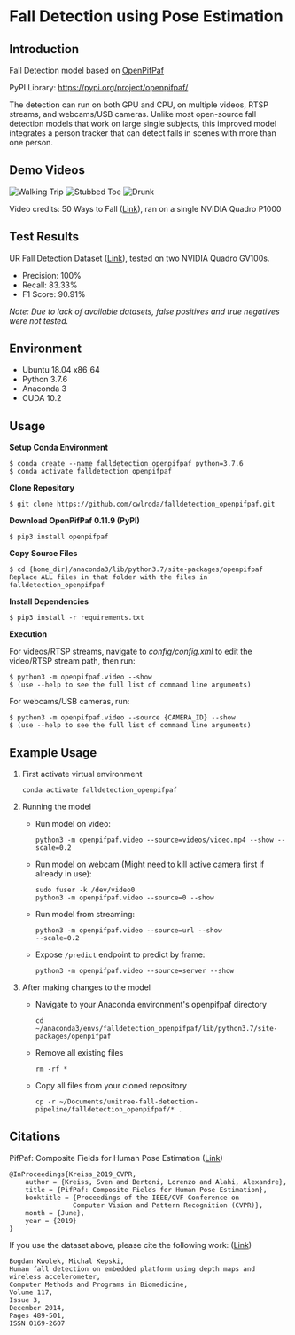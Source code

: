 # Fall Detection using Pose Estimation

## Introduction
Fall Detection model based on [OpenPifPaf](https://github.com/vita-epfl/openpifpaf)

PyPI Library: https://pypi.org/project/openpifpaf/

The detection can run on both GPU and CPU, on multiple videos, RTSP streams, and webcams/USB cameras. Unlike most open-source fall detection models that work on large single subjects, this improved model integrates a person tracker that can detect falls in scenes with more than one person.

## Demo Videos
![Walking Trip](https://github.com/cwlroda/falldetection_openpifpaf/blob/master/media/walking_trip.gif)
![Stubbed Toe](https://github.com/cwlroda/falldetection_openpifpaf/blob/master/media/stubbed_toe.gif)
![Drunk](https://github.com/cwlroda/falldetection_openpifpaf/blob/master/media/drunk.gif)

Video credits: 50 Ways to Fall ([Link](https://www.youtube.com/watch?v=8Rhimam6FgQ)), ran on a single NVIDIA Quadro P1000

## Test Results
UR Fall Detection Dataset ([Link](http://fenix.univ.rzeszow.pl/~mkepski/ds/uf.html)), tested on two NVIDIA Quadro GV100s.
- Precision: 100%
- Recall: 83.33%
- F1 Score: 90.91%

_Note: Due to lack of available datasets, false positives and true negatives were not tested._

## Environment
- Ubuntu 18.04 x86_64
- Python 3.7.6
- Anaconda 3
- CUDA 10.2

## Usage
**Setup Conda Environment**
```console
$ conda create --name falldetection_openpifpaf python=3.7.6
$ conda activate falldetection_openpifpaf
```

**Clone Repository**
```console
$ git clone https://github.com/cwlroda/falldetection_openpifpaf.git
```

**Download OpenPifPaf 0.11.9 (PyPI)**
```console
$ pip3 install openpifpaf
```

**Copy Source Files**
```console
$ cd {home_dir}/anaconda3/lib/python3.7/site-packages/openpifpaf
Replace ALL files in that folder with the files in falldetection_openpifpaf
```

**Install Dependencies**
```console
$ pip3 install -r requirements.txt
```

**Execution**

For videos/RTSP streams, navigate to _config/config.xml_ to edit the video/RTSP stream path, then run:
```console
$ python3 -m openpifpaf.video --show
$ (use --help to see the full list of command line arguments)
```
For webcams/USB cameras, run:
```console
$ python3 -m openpifpaf.video --source {CAMERA_ID} --show
$ (use --help to see the full list of command line arguments)
```

## Example Usage

1. First activate virtual environment  
   
    ```console
    conda activate falldetection_openpifpaf
    ```

2. Running the model

    - Run model on video:

        ```console
        python3 -m openpifpaf.video --source=videos/video.mp4 --show --scale=0.2
        ```

    - Run model on webcam (Might need to kill active camera first if already in use):

        ```console
        sudo fuser -k /dev/video0
        python3 -m openpifpaf.video --source=0 --show
        ```

    - Run model from streaming:

        ```console
        python3 -m openpifpaf.video --source=url --show 
        --scale=0.2
        ```
    
    - Expose `/predict` endpoint to predict by frame:

        ```console
        python3 -m openpifpaf.video --source=server --show 
        ```

3. After making changes to the model

    - Navigate to your Anaconda environment's openpifpaf directory

        ```
        cd ~/anaconda3/envs/falldetection_openpifpaf/lib/python3.7/site-packages/openpifpaf
        ```

    - Remove all existing files

        ```console
        rm -rf *
        ```

    - Copy all files from your cloned repository

        ```console
        cp -r ~/Documents/unitree-fall-detection-pipeline/falldetection_openpifpaf/* .
        ```

## Citations
PifPaf: Composite Fields for Human Pose Estimation ([Link](http://openaccess.thecvf.com/content_CVPR_2019/html/Kreiss_PifPaf_Composite_Fields_for_Human_Pose_Estimation_CVPR_2019_paper.html))

    @InProceedings{Kreiss_2019_CVPR,
        author = {Kreiss, Sven and Bertoni, Lorenzo and Alahi, Alexandre},
        title = {PifPaf: Composite Fields for Human Pose Estimation},
        booktitle = {Proceedings of the IEEE/CVF Conference on
                    Computer Vision and Pattern Recognition (CVPR)},
        month = {June},
        year = {2019}
    }

If you use the dataset above, please cite the following work: ([Link](http://home.agh.edu.pl/~bkw/research/pdf/2014/KwolekKepski_CMBP2014.pdf))

    Bogdan Kwolek, Michal Kepski,
    Human fall detection on embedded platform using depth maps and wireless accelerometer,
    Computer Methods and Programs in Biomedicine,
    Volume 117,
    Issue 3,
    December 2014,
    Pages 489-501,
    ISSN 0169-2607
